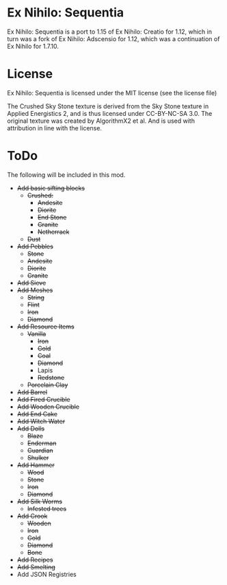 # Ex Nihilo: Sequentia
Ex Nihilo: Sequentia is a port to 1.15 of Ex Nihilo: Creatio for 1.12, which in turn was a fork of Ex Nihilo: Adscensio for 1.12, which was a continuation of Ex Nihilo for 1.7.10.

# License
Ex Nihilo: Sequentia is licensed under the MIT license (see the license file)

The Crushed Sky Stone texture is derived from the Sky Stone texture in Applied Energistics 2, and is thus licensed under CC-BY-NC-SA 3.0. The original texture was created by AlgorithmX2 et al. And is used with attribution in line with the license.

# ToDo
The following will be included in this mod.
- ~~Add basic sifting blocks~~
  - ~~Crushed:~~
    - ~~Andesite~~
    - ~~Diorite~~
    - ~~End Stone~~
    - ~~Granite~~
    - ~~Netherrack~~
  - ~~Dust~~
- ~~Add Pebbles~~
    - ~~Stone~~
    - ~~Andesite~~
    - ~~Diorite~~
    - ~~Granite~~
- ~~Add Sieve~~
- ~~Add Meshes~~
  - ~~String~~
  - ~~Flint~~
  - ~~Iron~~
  - ~~Diamond~~
- ~~Add Resource Items~~
  - ~~Vanilla~~
    - ~~Iron~~
    - ~~Gold~~
    - ~~Coal~~
    - ~~Diamond~~
    - Lapis
    - ~~Redstone~~
  - ~~Porcelain Clay~~
- ~~Add Barrel~~
- ~~Add Fired Crucible~~
- ~~Add Wooden Crucible~~
- ~~Add End Cake~~
- ~~Add Witch Water~~
- ~~Add Dolls~~
    - ~~Blaze~~
    - ~~Enderman~~
    - ~~Guardian~~
    - ~~Shulker~~
- ~~Add Hammer~~
  - ~~Wood~~
  - ~~Stone~~
  - ~~Iron~~
  - ~~Diamond~~
- ~~Add Silk Worms~~
  - ~~Infested trees~~
- ~~Add Crook~~
  - ~~Wooden~~
  - ~~Iron~~
  - ~~Gold~~
  - ~~Diamond~~
  - ~~Bone~~
- ~~Add Recipes~~
- ~~Add Smelting~~
- Add JSON Registries
